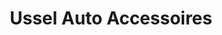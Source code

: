 ---
title: "Ussel Auto Accessoires"
url: /ussel/ussel-auto-accessoires-avenue-carnot/
shop: Autoteile
---